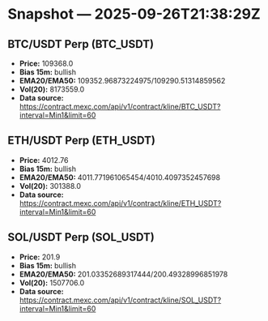 # Snapshot — 2025-09-26T21:38:29Z

## BTC/USDT Perp (BTC_USDT)
- **Price:** 109368.0
- **Bias 15m:** bullish
- **EMA20/EMA50:** 109352.96873224975/109290.51314859562
- **Vol(20):** 8173559.0
- **Data source:** https://contract.mexc.com/api/v1/contract/kline/BTC_USDT?interval=Min1&limit=60

## ETH/USDT Perp (ETH_USDT)
- **Price:** 4012.76
- **Bias 15m:** bullish
- **EMA20/EMA50:** 4011.771961065454/4010.4097352457698
- **Vol(20):** 301388.0
- **Data source:** https://contract.mexc.com/api/v1/contract/kline/ETH_USDT?interval=Min1&limit=60

## SOL/USDT Perp (SOL_USDT)
- **Price:** 201.9
- **Bias 15m:** bullish
- **EMA20/EMA50:** 201.03352689317444/200.49328996851978
- **Vol(20):** 1507706.0
- **Data source:** https://contract.mexc.com/api/v1/contract/kline/SOL_USDT?interval=Min1&limit=60
